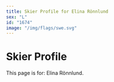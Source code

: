 ```yaml
---
title: Skier Profile for Elina Rönnlund
sex: "L"
id: "1674"
image: "/img/flags/swe.svg" 
---
```


# Skier Profile

This page is for: Elina Rönnlund.
    